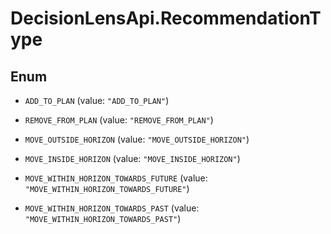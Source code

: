 # DecisionLensApi.RecommendationType

## Enum


* `ADD_TO_PLAN` (value: `"ADD_TO_PLAN"`)

* `REMOVE_FROM_PLAN` (value: `"REMOVE_FROM_PLAN"`)

* `MOVE_OUTSIDE_HORIZON` (value: `"MOVE_OUTSIDE_HORIZON"`)

* `MOVE_INSIDE_HORIZON` (value: `"MOVE_INSIDE_HORIZON"`)

* `MOVE_WITHIN_HORIZON_TOWARDS_FUTURE` (value: `"MOVE_WITHIN_HORIZON_TOWARDS_FUTURE"`)

* `MOVE_WITHIN_HORIZON_TOWARDS_PAST` (value: `"MOVE_WITHIN_HORIZON_TOWARDS_PAST"`)


